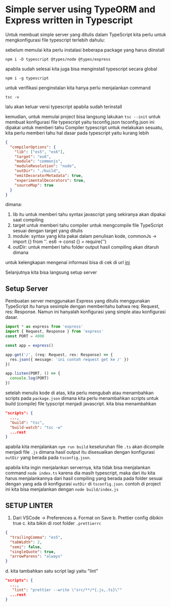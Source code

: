 # Simple server using TypeORM and Express written in Typescript

Untuk membuat simple server yang ditulis dalam TypeScript kita perlu untuk mengkonfigurasi file typescript terlebih dahulu:

sebelum memulai kita perlu instalasi beberapa package yang harus diinstall

`npm i -D typescript @types/node @types/express`

apabila sudah selesai kita juga bisa menginstall typescript secara global

`npm i -g typescript`

untuk verifikasi penginstalan kita hanya perlu menjalankan command

`tsc -v`

lalu akan keluar versi typescript apabila sudah terinstall

kemudian, untuk memulai project bisa langsung lakukan `tsc --init` untuk membuat konfigurasi file typescript yaitu tsconfig.json
tsconfig.json ini dipakai untuk memberi tahu Compiler typescript untuk melakukan sesuatu, kita perlu memberi tahu hal dasar pada typescript yaitu kurang lebih

```json
{
  "compilerOptions": {
    "lib": ["es5", "es6"],
    "target": "es6",
    "module": "commonjs",
    "moduleResolution": "node",
    "outDir": "./build",
    "emitDecoratorMetadata": true,
    "experimentalDecorators": true,
    "sourceMap": true
  }
}
```

dimana:

1. lib itu untuk memberi tahu syntax javascript yang sekiranya akan dipakai saat compiling
2. target untuk memberi tahu compiler untuk mengcompile file TypeScript sesuai dengan target yang ditulis
3. module: syntax yang kita pakai dalam penulisan kode, commonJs -> import {} from ''. es6 -> const {} = require('')
4. outDir: untuk memberi tahu folder output hasil compiling akan ditaruh dimana

untuk kelengkapan mengenai informasi bisa di cek di url [ini](https://www.typescriptlang.org/docs/handbook/tsconfig-json.html)

Selanjutnya kita bisa langsung setup server

## Setup Server

Pembuatan server menggunakan Express yang ditulis menggunakan TypeScript itu hanya sesimple dengan memberitahu bahwa req: Request, res: Response. Namun ini hanyalah konfigurasi yang simple atau konfigurasi dasar.

```ts
import * as express from 'express'
import { Request, Response } from 'express'
const PORT = 4000

const app = express()

app.get('/', (req: Request, res: Response) => {
  res.json({ message: 'ini contoh request get ke /' })
})

app.listen(PORT, () => {
  console.log(PORT)
})
```

setelah menulis kode di atas, kita perlu mengubah atau menambahkan scripts pada `package.json` dimana kita perlu menambahkan scripts untuk build (compile) file typscript menjadi javascript. kita bisa menambahkan

```json
"scripts": {
  ...,
  "build": "tsc",
  "build-watch": "tsc -w"
  ...rest
}
```

apabila kita menjalankan `npm run build` keseluruhan file `.ts` akan dicompile menjadi file `.js` dimana hasil output itu disesuaikan dengan konfigurasi `outDir` yang berada pada `tsconfig.json`.

apabila kita ingin menjalankan servernya, kita tidak bisa menjalankan command `node index.ts` karena dia masih typescript, maka dari itu kita harus menjalankannya dari hasil compiling yang berada pada folder sesuai dengan yang ada di konfigurasi `outDir` di `tsconfig.json`. contoh di project ini kita bisa menjalankan dengan
`node build/index.js`

## SETUP LINTER

1. Dari VSCode -> Preferences
   a. Format on Save
   b. Prettier config dibikin true
   c. kita bikin di root folder `.prettierrc`

```json
{
  "trailingComma": "es5",
  "tabWidth": 2,
  "semi": false,
  "singleQuote": true,
  "arrowParens": "always"
}
```

d. kita tambahkan satu script lagi yaitu "lint"

```json
"scripts": {
  ...,
   "lint": "prettier --write \"src/**/*{.js,.ts}\""
  ...rest
}
```
